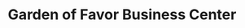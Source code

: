 ---
title: "Garden of Favor Business Center"
url: /zwedru/garden-of-favor-business-center/
shop: electronics
---